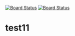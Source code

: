 [![Board Status](https://codedev.ms/sferg0675/632a7755-3dc2-4a65-9160-e13466dc10f6/5063c3f0-a362-467f-994f-b073bfa4a9a1/_apis/work/boardbadge/014c96f8-0d57-4247-a1f6-2e42958f6b3c)](https://codedev.ms/sferg0675/632a7755-3dc2-4a65-9160-e13466dc10f6/_boards/board/t/5063c3f0-a362-467f-994f-b073bfa4a9a1/Microsoft.RequirementCategory)
[![Board Status](https://codedev.ms/sferg0622/b8428873-f46c-4dce-9398-9de720913c1f/2b165d2e-358f-410c-b7fa-8994db80edf8/_apis/work/boardbadge/09fba894-9e53-4e8b-a81f-62422903786b)](https://codedev.ms/sferg0622/b8428873-f46c-4dce-9398-9de720913c1f/_boards/board/t/2b165d2e-358f-410c-b7fa-8994db80edf8/Microsoft.RequirementCategory)
# test11
